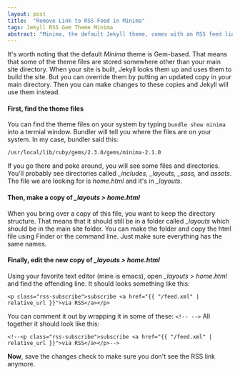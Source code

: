 ```yaml
---
layout: post
title:  "Remove Link to RSS Feed in Minima"
tags: Jekyll RSS Gem Theme Minima
abstract: "Minima, the default Jekyll theme, comes with an RSS feed link. This is how to get rid of it."
---
```

It's worth noting that the default *Minima* theme is Gem-based. That means that some of the theme files are stored somewhere other than your main site directory. When your site is built, Jekyll looks them up and uses them to build the site. But you can override them by putting an updated copy in your main directory. Then you can make changes to these copies and Jekyll will use them instead. 

#### **First**, find the theme files
You can find the theme files on your system by typing `bundle show minima` into a termial window. Bundler will tell you where the files are on your system. In my case, bundler said this:

`/usr/local/lib/ruby/gems/2.3.0/gems/minima-2.1.0`

If you go there and poke around, you will see some files and directories. You'll probably see directories called *_includes, _layouts, _sass,* and *assets*. The file we are looking for is *home.html* and it's in *_layouts*. 

#### **Then**, make a copy of *_layouts > home.html*
When you bring over a copy of this file, you want to keep the directory structure. That means that it should still be in a folder called *_layouts* which should be in the main site folder. You can make the folder and copy the html file using Finder or the command line. Just make sure everything has the same names.

#### **Finally**, edit the new copy of *_layouts > home.html*
Using your favorite text editor (mine is emacs), open *_layouts > home.html* and find the offending line. It should looks something like this:

`<p class="rss-subscribe">subscribe <a href="{{ "/feed.xml" | relative_url }}">via RSS</a></p>`

You can comment it out by wrapping it in some of these: `<!-- -->` All together it should look like this:

`<!--<p class="rss-subscribe">subscribe <a href="{{ "/feed.xml" | relative_url }}">via RSS</a></p>-->`

**Now**, save the changes check to make sure you don't see the RSS link anymore. 
